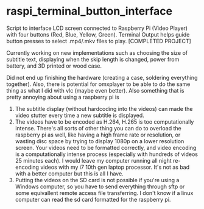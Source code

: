 # raspi_terminal_button_interface
Script to interface LCD screen connected to Raspberry Pi (Video Player) with four buttons (Red, Blue, Yellow, Green). Terminal Output helps guide button presses to select .mp4/.mkv files to play. [COMPLETED PROJECT]

Currently working on new implementations such as choosing the size of subtitle text, displaying when the skip length is changed, power from battery, and 3D printed or wood case.

Did not end up finishing the hardware (creating a case, soldering everything together). Also, there is potential for omxplayer to be able to do the same thing as what I did with vlc (maybe even better). Also something that is pretty annoying about using a raspberry pi is 
1. The subtitle display (without hardcoding into the videos) can made the video stutter every time a new subtitle is displayed.
2. The videos have to be encoded as H.264, H.265 is too computationally intense. There's all sorts of other thing you can do to overload the raspberry pi as well, like having a high frame rate or resolution, or wasting disc space by trying to display 1080p on a lower resolution screen. Your videos need to be formatted correctly, and video encoding is a computationally intense process (especially with hundreds of videos 25 minutes each). I would leave my computer running all night re-encoding videos with my i7 10th gen laptop processor. It's not as bad with a better computer but this is all I have.
3. Putting the videos on the SD card is not possible if you're using a Windows computer, so you have to send everything through sftp or some equivallent remote access file transferring. I don't know if a linux computer can read the sd card formatted for the raspberry pi. 
